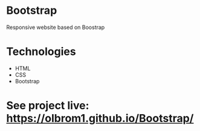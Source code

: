 # Bootstrap
Responsive website based on Boostrap

# Technologies
* HTML
* CSS
* Bootstrap

# See project live: https://olbrom1.github.io/Bootstrap/
